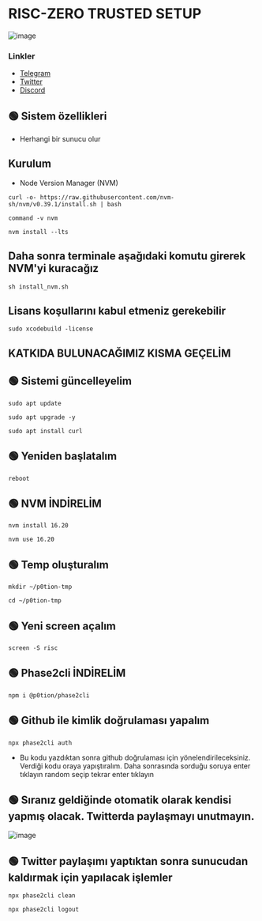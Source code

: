 # RISC-ZERO TRUSTED SETUP

![image](https://i.hizliresim.com/atsj0mj.png)



### Linkler
 * [Telegram](https://t.me/emir111)
 * [Twitter](https://twitter.com/emiirfeyza)
 * [Discord](https://discord.gg/zkarther)


## 🟢 Sistem özellikleri

- Herhangi bir sunucu olur

## Kurulum
* Node Version Manager (NVM)

```
curl -o- https://raw.githubusercontent.com/nvm-sh/nvm/v0.39.1/install.sh | bash
```

```
command -v nvm
```

```
nvm install --lts
```

## Daha sonra terminale aşağıdaki komutu girerek NVM'yi kuracağız

```
sh install_nvm.sh
```

## Lisans koşullarını kabul etmeniz gerekebilir

```
sudo xcodebuild -license
```


## KATKIDA BULUNACAĞIMIZ KISMA GEÇELİM


## 🟢 Sistemi güncelleyelim

```
sudo apt update
```

```
sudo apt upgrade -y
```

```
sudo apt install curl
```

## 🟢 Yeniden başlatalım

```
reboot
```


## 🟢 NVM İNDİRELİM

```
nvm install 16.20
```

```
nvm use 16.20
```

## 🟢 Temp oluşturalım

```
mkdir ~/p0tion-tmp
```

```
cd ~/p0tion-tmp
```

## 🟢 Yeni screen açalım

```
screen -S risc
```


## 🟢 Phase2cli İNDİRELİM

```
npm i @p0tion/phase2cli
```


## 🟢 Github ile kimlik doğrulaması yapalım

```
npx phase2cli auth
```

* Bu kodu yazdıktan sonra github doğrulaması için yönelendirileceksiniz. Verdiği kodu oraya yapıştıralım. Daha sonrasında sorduğu soruya enter tıklayın random seçip tekrar enter tıklayın

## 🟢 Sıranız geldiğinde otomatik olarak kendisi yapmış olacak. Twitterda paylaşmayı unutmayın.

![image](https://i.hizliresim.com/smgw5pz.png)

## 🟢 Twitter paylaşımı yaptıktan sonra sunucudan kaldırmak için yapılacak işlemler

```
npx phase2cli clean
```

```
npx phase2cli logout
```


